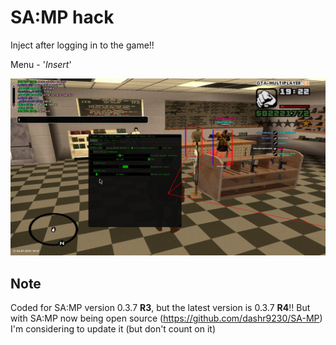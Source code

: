 # SA:MP hack
Inject after logging in to the game!!

Menu - '_Insert_'

![demo](demo.png)

## Note
Coded for SA:MP version 0.3.7 **R3**, but the latest version is 0.3.7 **R4**!!
But with SA:MP now being open source (https://github.com/dashr9230/SA-MP) I'm considering to update it (but don't count on it)

